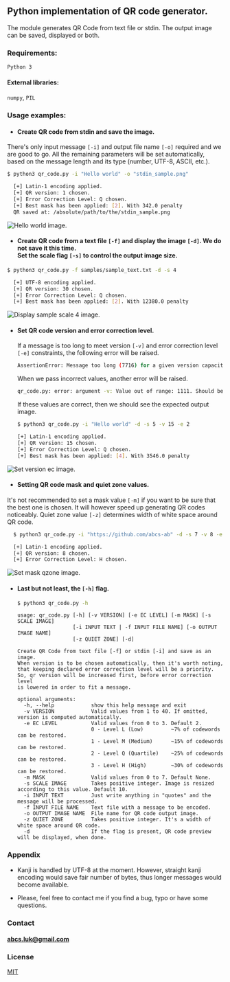 ## Python implementation of QR code generator.

The module generates QR Code from text file or stdin. The output image can be saved, displayed or both.



### Requirements:

`Python 3`

#### External libraries:

`numpy`, `PIL`


### Usage examples:
  * #### Create QR code from stdin and save the image.
  
  There's only input message `[-i]` and output file name `[-o]` required and we are good to go. All the remaining parameters will be set automatically, based on the message length and its type (number, UTF-8, ASCII, etc.). 
  ```bash
  $ python3 qr_code.py -i "Hello world" -o "stdin_sample.png"
  ```
  
  ```bash
    [+] Latin-1 encoding applied.
    [+] QR version: 1 chosen.
    [+] Error Correction Level: Q chosen.
    [+] Best mask has been applied: [2]. With 342.0 penalty
    QR saved at: /absolute/path/to/the/stdin_sample.png
  ```
![Hello world image.](samples/stdin_sample.png)

  * #### Create QR code from a text file `[-f]` and display the image `[-d]`. We do not save it this time. <br/>Set the scale flag `[-s]` to control the output image size.
  
  ```bash
  $ python3 qr_code.py -f samples/sample_text.txt -d -s 4
  ```
  
  ```bash
    [+] UTF-8 encoding applied.
    [+] QR version: 30 chosen.
    [+] Error Correction Level: Q chosen.
    [+] Best mask has been applied: [2]. With 12380.0 penalty
  ```
![Display sample scale 4 image.](samples/display_sample.png)


  * #### Set QR code version and error correction level.

    If a message is too long to meet version `[-v]` and error correction level `[-e]` constraints, the following error will be raised.
    
    ```bash
    AssertionError: Message too long (7716) for a given version capacity (104)
    ```
    When we pass incorrect values, another error will be raised.
    
    ```bash
    qr_code.py: error: argument -v: Value out of range: 1111. Should be between 1 and 40.
    ```
    If these values are correct, then we should see the expected output image.

    ```bash
    $ python3 qr_code.py -i "Hello world" -d -s 5 -v 15 -e 2
    ```

    ```bash
    [+] Latin-1 encoding applied.
    [+] QR version: 15 chosen.
    [+] Error Correction Level: Q chosen.
    [+] Best mask has been applied: [4]. With 3546.0 penalty
    ```
![Set version ec image.](samples/ver_ecl_sample.png)


  * #### Setting QR code mask and quiet zone values.
  It's not recommended to set a mask value `[-m]` if you want to be sure that the best one is chosen. It will however speed up generating QR codes noticeably. Quiet zone value `[-z]` determines width of white space around QR code.

```bash
  $ python3 qr_code.py -i "https://github.com/abcs-ab" -d -s 7 -v 8 -e 3 -m 3 -z 1
```

```bash
  [+] Latin-1 encoding applied.
  [+] QR version: 8 chosen.
  [+] Error Correction Level: H chosen.
```

![Set mask qzone image.](samples/mask_qzone_sample.png)

  * #### Last but not least, the `[-h]` flag.

    ```bash
    $ python3 qr_code.py -h
    ```

    ```
    usage: qr_code.py [-h] [-v VERSION] [-e EC LEVEL] [-m MASK] [-s SCALE IMAGE]
                      [-i INPUT TEXT | -f INPUT FILE NAME] [-o OUTPUT IMAGE NAME]
                      [-z QUIET ZONE] [-d]

    Create QR Code from text file [-f] or stdin [-i] and save as an image.
    When version is to be chosen automatically, then it's worth noting, 
    that keeping declared error correction level will be a priority.
    So, qr version will be increased first, before error correction level
    is lowered in order to fit a message.

    optional arguments:
      -h, --help            show this help message and exit
      -v VERSION            Valid values from 1 to 40. If omitted, version is computed automatically.
      -e EC LEVEL           Valid values from 0 to 3. Default 2.
                            0 - Level L (Low)         ~7% of codewords can be restored.
                            1 - Level M (Medium)      ~15% of codewords can be restored.
                            2 - Level Q (Quartile)    ~25% of codewords can be restored.
                            3 - Level H (High)        ~30% of codewords can be restored.
      -m MASK               Valid values from 0 to 7. Default None.
      -s SCALE IMAGE        Takes positive integer. Image is resized according to this value. Default 10.
      -i INPUT TEXT         Just write anything in "quotes" and the message will be processed.
      -f INPUT FILE NAME    Text file with a message to be encoded.
      -o OUTPUT IMAGE NAME  File name for QR code output image.
      -z QUIET ZONE         Takes positive integer. It's a width of white space around QR code.
      -d                    If the flag is present, QR code preview will be displayed, when done.

    ```


### Appendix

  * Kanji is handled by UTF-8 at the moment. However, straight kanji encoding would save fair number of bytes, thus longer messages would become available.

  * Please, feel free to contact me if you find a bug, typo or have some questions.

### Contact

#### abcs.luk@gmail.com


### License
[MIT](https://choosealicense.com/licenses/mit/)

